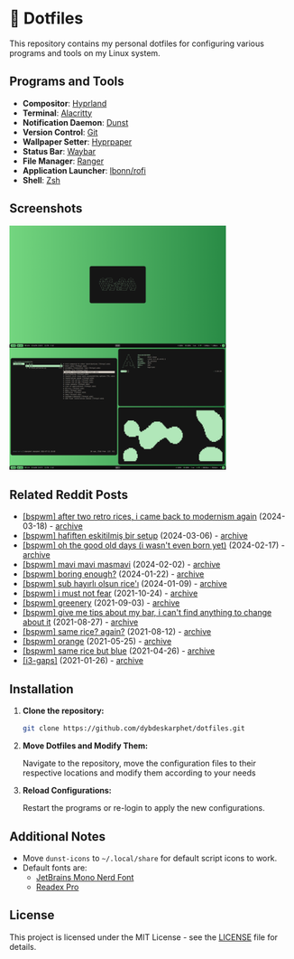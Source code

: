 # 🎨 Dotfiles

This repository contains my personal dotfiles for configuring various programs and tools on my Linux system.

## Programs and Tools

- **Compositor**: [Hyprland](https://hyprland.org/)
- **Terminal**: [Alacritty](https://github.com/alacritty/alacritty)
- **Notification Daemon**: [Dunst](https://dunst-project.org/)
- **Version Control**: [Git](https://git-scm.com/)
- **Wallpaper Setter**: [Hyprpaper](https://github.com/hyprwm/hyprpaper)
- **Status Bar**: [Waybar](https://github.com/polybar/polybar)
- **File Manager**: [Ranger](https://github.com/ranger/ranger)
- **Application Launcher**: [lbonn/rofi](https://github.com/lbonn/rofi)
- **Shell**: [Zsh](https://www.zsh.org/)

## Screenshots

<img src="screenshot.png" alt="1" width="384">

## Related Reddit Posts

- [[bspwm] after two retro rices, i came back to modernism again](https://www.reddit.com/r/unixporn/comments/1bhxyg5/bspwm_after_two_retro_rices_i_came_back_to/?utm_source=share&utm_medium=web3x&utm_name=web3xcss&utm_term=1&utm_content=share_button) (2024-03-18) - [archive](https://web.archive.org/web/20240318183705/https://old.reddit.com/r/unixporn/comments/1bhxyg5/bspwm_after_two_retro_rices_i_came_back_to/)
- [[bspwm] hafiften eskitilmiş bir setup](https://www.reddit.com/r/LinuxTurkey/comments/1b7vzih/bspwm_hafiften_eskitilmiş_bir_setup/?utm_source=share&utm_medium=web3x&utm_name=web3xcss&utm_term=1&utm_content=share_button) (2024-03-06) - [archive](https://web.archive.org/web/20240318183423/https://old.reddit.com/r/LinuxTurkey/comments/1b7vzih/bspwm_hafiften_eskitilmi%C5%9F_bir_setup/)
- [[bspwm] oh the good old days (i wasn't even born yet)](https://www.reddit.com/r/unixporn/comments/1at1233/bspwm_oh_the_good_old_days_i_wasnt_even_born_yet/?utm_source=share&utm_medium=web3x&utm_name=web3xcss&utm_term=1&utm_content=share_button) (2024-02-17) - [archive](https://web.archive.org/web/20240217125536/https://old.reddit.com/r/unixporn/comments/1at1233/bspwm_oh_the_good_old_days_i_wasnt_even_born_yet/)
- [[bspwm] mavi mavi masmavi](https://www.reddit.com/r/LinuxTurkey/s/XEvvz5FsnA) (2024-02-02) - [archive](https://web.archive.org/web/20240210011105/https://www.reddit.com/r/LinuxTurkey/comments/1ahegun/bspwm_mavi_mavi_masmavi/?share_id=NEjMQ2_aazNRAlrKfH-TD&utm_content=2&utm_medium=android_app&utm_name=androidcss&utm_source=share&utm_term=1&rdt=55197)
- [[bspwm] boring enough?](https://www.reddit.com/r/unixporn/comments/19d0jo0/bspwm_boring_enough/) (2024-01-22) - [archive](https://web.archive.org/web/20240126230311/https://old.reddit.com/r/unixporn/comments/19d0jo0/bspwm_boring_enough/)
- [[bspwm] sub hayırlı olsun rice'ı](https://www.reddit.com/r/archlinuxturkiye/comments/1923kdu/bspwm_sub_hay%C4%B1rl%C4%B1_olsun_rice%C4%B1/) (2024-01-09) - [archive](https://web.archive.org/web/20240126230850/https://old.reddit.com/r/archlinuxturkiye/comments/1923kdu/bspwm_sub_hay%C4%B1rl%C4%B1_olsun_rice%C4%B1/)
- [[bspwm] i must not fear](https://www.reddit.com/r/unixporn/comments/qep42t/bspwm_i_must_not_fear/) (2021-10-24) - [archive](https://web.archive.org/web/20211024095902/https://old.reddit.com/r/unixporn/comments/qep42t/bspwm_i_must_not_fear/)
- [[bspwm] greenery](https://www.reddit.com/r/unixporn/comments/ph3w4x/bspwm_greenery/) (2021-09-03) - [archive](https://web.archive.org/web/20210903120932/https://old.reddit.com/r/unixporn/comments/ph3w4x/bspwm_greenery/)
- [[bspwm] give me tips about my bar, i can't find anything to change about it](https://www.reddit.com/r/unixporn/comments/pcv5xf/bspwm_give_me_tips_about_my_bar_i_cant_find/) (2021-08-27) - [archive](https://web.archive.org/web/20210827201553/https://old.reddit.com/r/unixporn/comments/pcv5xf/bspwm_give_me_tips_about_my_bar_i_cant_find/)
- [[bspwm] same rice? again?](https://www.reddit.com/r/unixporn/comments/p30ms3/bspwm_same_rice_again/) (2021-08-12) - [archive](https://web.archive.org/web/20210812141143/old.reddit.com/r/unixporn/comments/p30ms3/bspwm_same_rice_again/)
- [[bspwm] orange](https://www.reddit.com/r/unixporn/comments/nkl0fe/bspwm_orange/) (2021-05-25) - [archive](https://web.archive.org/web/20210525084927/https://old.reddit.com/r/unixporn/comments/nkl0fe/bspwm_orange/)
- [[bspwm] same rice but blue](https://www.reddit.com/r/unixporn/comments/mz5lo4/bspwm_same_rice_but_blue/) (2021-04-26) - [archive](https://web.archive.org/web/20210426192150/https://old.reddit.com/r/unixporn/comments/mz5lo4/bspwm_same_rice_but_blue/)
- [[i3-gaps]](https://www.reddit.com/r/Linuxtr/comments/l5hq05/i3gaps/) (2021-01-26) - [archive]()

## Installation

1. **Clone the repository:**

   ```bash
   git clone https://github.com/dybdeskarphet/dotfiles.git
   ```

2. **Move Dotfiles and Modify Them:**

   Navigate to the repository, move the configuration files to their respective locations and modify them according to your needs

3. **Reload Configurations:**

   Restart the programs or re-login to apply the new configurations.

## Additional Notes

- Move `dunst-icons` to `~/.local/share` for default script icons to work.
- Default fonts are:
  - [JetBrains Mono Nerd Font](https://www.nerdfonts.com/font-downloads)
  - [Readex Pro](https://fonts.google.com/specimen/Readex+Pro)

## License

This project is licensed under the MIT License - see the [LICENSE](LICENSE) file for details.
